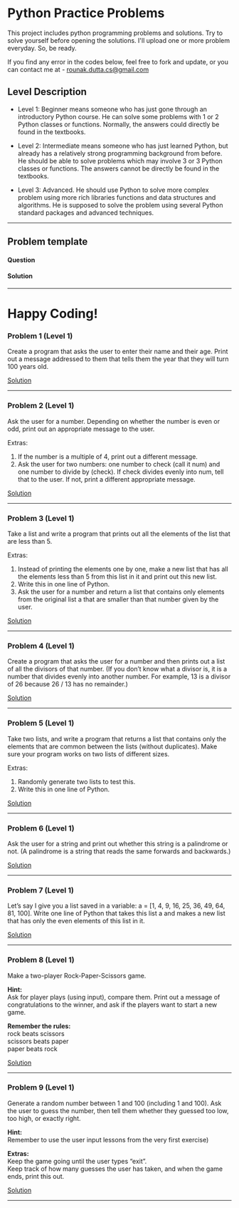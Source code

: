 # Python Practice Problems
This project includes python programming problems and solutions. Try to solve yourself before opening the solutions. I'll upload one or more problem everyday. So, be ready.

If you find any error in the codes below, feel free to fork and update, or you can contact me at - rounak.dutta.cs@gmail.com

## Level Description
- Level 1:	Beginner means someone who has just gone through an introductory Python course. He can solve some problems with 1 or 2 Python classes or functions. Normally, the answers could directly be found in the textbooks.

- Level 2:	Intermediate means someone who has just learned Python, but already has a relatively strong programming background from before. He should be able to solve problems which may involve 3 or 3 Python classes or functions. The answers cannot be directly be found in the textbooks.

- Level 3:	Advanced. He should use Python to solve more complex problem using more rich libraries functions and data structures and algorithms. He is supposed to solve the problem using several Python standard packages and advanced techniques.

---
## Problem template
#### Question
#### Solution
---

# Happy Coding!


### Problem 1 (Level 1)
Create a program that asks the user to enter their name and their age. Print out a message addressed to them that tells them the year that they will turn 100 years old.

[Solution](solutions/prac1.py)

---

### Problem 2 (Level 1)
Ask the user for a number. Depending on whether the number is even or odd, print out an appropriate message to the user.

Extras:
1. If the number is a multiple of 4, print out a different message.
2. Ask the user for two numbers: one number to check (call it num) and one number to divide by (check). If check divides evenly into num, tell that to the user. If not, print a different appropriate message.

[Solution](solutions/prac2.py)

---

### Problem 3 (Level 1)
Take a list and write a program that prints out all the elements of the list that are less than 5.

Extras:
1. Instead of printing the elements one by one, make a new list that has all the elements less than 5 from this list in it and print out this new list.
2. Write this in one line of Python.
3. Ask the user for a number and return a list that contains only elements from the original list a that are smaller than that number given by the user.

[Solution](solutions/prac3.py)

---

### Problem 4 (Level 1)
Create a program that asks the user for a number and then prints out a list of all the divisors of that number. (If you don’t know what a divisor is, it is a number that divides evenly into another number. For example, 13 is a divisor of 26 because 26 / 13 has no remainder.)

[Solution](solutions/prac4.py)

---

### Problem 5 (Level 1)
Take two lists, and write a program that returns a list that contains only the elements that are common between the lists (without duplicates). Make sure your program works on two lists of different sizes.

Extras:
1. Randomly generate two lists to test this.
2. Write this in one line of Python.

[Solution](solutions/prac5.py)

---

### Problem 6 (Level 1)
Ask the user for a string and print out whether this string is a palindrome or not. (A palindrome is a string that reads the same forwards and backwards.)

[Solution](solutions/prac6.py)

---

### Problem 7 (Level 1)
Let’s say I give you a list saved in a variable: a = [1, 4, 9, 16, 25, 36, 49, 64, 81, 100].
Write one line of Python that takes this list a and makes a new list that has only the even elements of this list in it.

[Solution](solutions/prac7.py)

---

### Problem 8 (Level 1)
Make a two-player Rock-Paper-Scissors game.

**Hint:**   
Ask for player plays (using input), compare them.
Print out a message of congratulations to the winner, and ask if the players want to start a new game.

**Remember the rules:**   
rock beats scissors   
scissors beats paper   
paper beats rock   

[Solution](solutions/prac8.py)

---

### Problem 9 (Level 1)
Generate a random number between 1 and 100 (including 1 and 100). Ask the user to guess the number, then tell them whether they guessed too low, too high, or exactly right.   

**Hint:**    
Remember to use the user input lessons from the very first exercise)

**Extras:**   
Keep the game going until the user types “exit”.   
Keep track of how many guesses the user has taken, and when the game ends, print this out.

[Solution](solutions/prac9.py)

---

